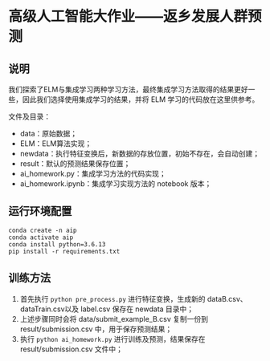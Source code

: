 高级人工智能大作业——返乡发展人群预测
==========

## 说明

我们探索了ELM与集成学习两种学习方法，最终集成学习方法取得的结果更好一些，因此我们选择使用集成学习的结果，并将 ELM 学习的代码放在这里供参考。

文件及目录：
* data：原始数据；
* ELM：ELM算法实现；
* newdata：执行特征变换后，新数据的存放位置，初始不存在，会自动创建；
* result：默认的预测结果保存位置；
* ai_homework.py：集成学习方法的代码实现；
* ai_homework.ipynb：集成学习实现方法的 notebook 版本；


## 运行环境配置

```
conda create -n aip
conda activate aip
conda install python=3.6.13
pip install -r requirements.txt
```

## 训练方法

1. 首先执行 `python pre_process.py` 进行特征变换，生成新的 dataB.csv、dataTrain.csv以及 label.csv 保存在 newdata 目录中；
2. 上述步骤同时会将 data/submit_example_B.csv 复制一份到 result/submission.csv 中，用于保存预测结果；
3. 执行 `python ai_homework.py` 进行训练及预测，结果保存在 result/submission.csv 文件中；

